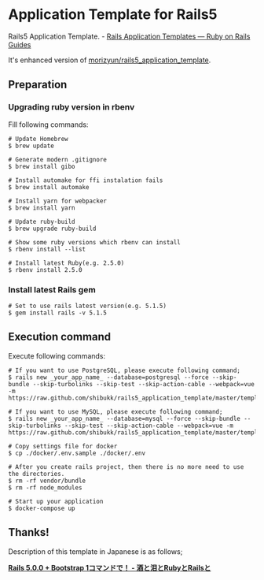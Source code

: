 # Application Template for Rails5

Rails5 Application Template. - [Rails Application Templates — Ruby on Rails Guides](http://guides.rubyonrails.org/rails_application_templates.html)

It's enhanced version of [morizyun/rails5_application_template](https://github.com/morizyun/rails5_application_template).

## Preparation

### Upgrading ruby version in rbenv

Fill following commands:

```
# Update Homebrew
$ brew update

# Generate modern .gitignore
$ brew install gibo

# Install automake for ffi instalation fails
$ brew install automake

# Install yarn for webpacker
$ brew install yarn

# Update ruby-build
$ brew upgrade ruby-build

# Show some ruby versions which rbenv can install
$ rbenv install --list

# Install latest Ruby(e.g. 2.5.0)
$ rbenv install 2.5.0
```

### Install latest Rails gem

```
# Set to use rails latest version(e.g. 5.1.5)
$ gem install rails -v 5.1.5
```

## Execution command

Execute following commands:

```
# If you want to use PostgreSQL, please execute following command;
$ rails new _your_app_name_ --database=postgresql --force --skip-bundle --skip-turbolinks --skip-test --skip-action-cable --webpack=vue -m https://raw.github.com/shibukk/rails5_application_template/master/template.rb

# If you want to use MySQL, please execute following command;
$ rails new _your_app_name_ --database=mysql --force --skip-bundle --skip-turbolinks --skip-test --skip-action-cable --webpack=vue -m https://raw.github.com/shibukk/rails5_application_template/master/template.rb

# Copy settings file for docker
$ cp ./docker/.env.sample ./docker/.env

# After you create rails project, then there is no more need to use the directories.
$ rm -rf vendor/bundle
$ rm -rf node_modules

# Start up your application
$ docker-compose up
```

## Thanks!

Description of this template in Japanese is as follows;

**[Rails 5.0.0 + Bootstrap 1コマンドで！ - 酒と泪とRubyとRailsと](http://morizyun.github.io/blog/rails5-application-templates/)**
